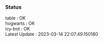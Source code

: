 ### Status


table : OK  
hogwarts : OK  
icy-bot : OK  
Latest Update : 2023-03-14 22:07:49.150180
